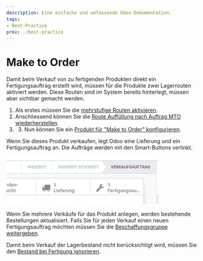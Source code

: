 ```yaml
---
description: Eine einfache und umfassende Odoo-Dokumentation.
tags:
- Best-Practice
prev: ./best-practice
---
```

# Make to Order

Damit beim Verkauf von zu fertigenden Produkten direkt ein Fertigungsauftrag erstellt wird, müssen für die Produkte zwei Lagerrouten aktiviert werden. Diese Routen sind im System bereits hinterlegt, müssen aber sichtbar gemacht werden.

1. Als erstes müssen Sie die [mehrstufige Routen aktivieren](Lager.md#Mehrstufige%20Routen%20aktivieren).
2. Anschliessend können Sie die [Route Auffüllung nach Auftrag MTO wiederherstellen](Lager%20Vorgänge.md#Route%20Auffüllung%20nach%20Auftrag%20MTO%20wiederherstellen).
3. 3. Nun können Sie ein [Produkt für "Make to Order" konfigurieren](Lager.md#Produkt%20für%20"Make%20to%20Order"%20konfigurieren).

Wenn Sie dieses Produkt verkaufen, legt Odoo eine Lieferung und ein Fertigungsauftrag an. Die Aufträge werden mit den Smart-Buttons verlinkt.

![](assets/Best%20Practice%20Make%20To%20Order%20Smart-Links.png)

Wenn Sie mehrere Verkäufe für das Produkt anlegen, werden bestehende Bestellungen aktualisiert. Falls Sie für jeden Verkauf einen neuen Fertigungsauftrag möchten müssen Sie die [Beschaffungsgruppe weitergeben](Lager%20Vorgänge.md#Beschaffungsgruppe%20weitergeben).

Damit beim Verkauf der Lagerbestand nicht berücksichtigt wird, müssen Sie den [Bestand bei Fertigung ignorieren](Lager%20Vorgänge.md#Bestand%20bei%20Fertigung%20ignorieren).